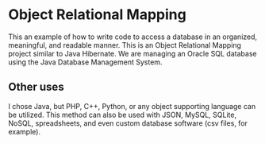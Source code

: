 # Object Relational Mapping

This an example of how to write code to access a database in an organized, meaningful, and readable manner. 
This is an Object Relational Mapping project similar to Java Hibernate.
We are managing an Oracle SQL database using the Java Database Management System.

## Other uses
I chose Java, but PHP, C++, Python, or any object supporting language can be utilized. 
This method can also be used with JSON, MySQL, SQLite, NoSQL, spreadsheets, and even custom database software (csv files, for example). 



